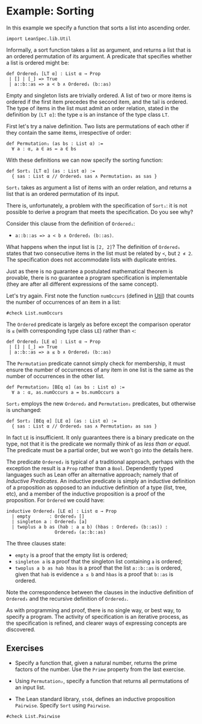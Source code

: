 # Example: Sorting

In this example we specify a function that sorts a list into ascending order.

```lean
import LeanSpec.lib.Util
```

Informally, a sort function takes a list as argument, and returns a list that
is an ordered permutation of its argument. A predicate that specifies whether
a list is ordered might be:

```lean
def Ordered₁ [LT α] : List α → Prop
 | [] | [_] => True
 | a::b::as => a < b ∧ Ordered₁ (b::as)
```

Empty and singleton lists are trivially ordered. A list of two or more items is ordered
if the first item precedes the second item, and the tail is ordered. The type of items in
the list must admit an order relation, stated in the definition by `[LT α]`: the type `α`
is an instance of the type class `LT`.

First let's try a naive definition. Two lists are permutations of each other if they
contain the same items, irrespective of order:

```lean
def Permutation₁ (as bs : List α) :=
  ∀ a : α, a ∈ as ↔ a ∈ bs
```

With these definitions we can now specify the sorting function:

```lean
def Sort₁ [LT α] (as : List α) :=
  { sas : List α // Ordered₁ sas ∧ Permutation₁ as sas }
```

`Sort₁` takes as argument a list of items with an order relation,
and returns a list that is an ordered permutation of its input.

There is, unfortunately, a problem with the specification of `Sort₁`: it is not
possible to derive a program that meets the specification. Do you see why?

Consider this clause from the definition of `Ordered₁`:
- `a::b::as => a < b ∧ Ordered₁ (b::as)`.

What happens when the input list is `[2, 2]`? The definition of `Ordered₁` states that two
consecutive items in the list must be related by `<`, but `2 ≮ 2`. The specification does
not accommodate lists with duplicate entries.

Just as there is no guarantee a postulated mathematical theorem is provable,
there is no guarantee a program specification is implementable (they are after
all different expressions of the same concept).

Let's try again. First note the function `numOccurs` (defined in [Util](lib/Util.md)) that counts
the number of occurrences of an item in a list:

```lean
#check List.numOccurs
```

The `Ordered` predicate is largely as before except the comparison operator
is `≤` (with corresponding type class `LE`) rather than `<`:

```lean
def Ordered₂ [LE α] : List α → Prop
 | [] | [_] => True
 | a::b::as => a ≤ b ∧ Ordered₂ (b::as)
```

The `Permutation` predicate cannot simply check for membership, it must ensure
the number of occurrences of any item in one list is the same as the number of
occurrences in the other list.

```lean
def Permutation₂ [BEq α] (as bs : List α) :=
  ∀ a : α, as.numOccurs a = bs.numOccurs a
```

`Sort₂` employs the new `Ordered₂` and `Permutation₂` predicates, but otherwise is
unchanged:

```lean
def Sort₂ [BEq α] [LE α] (as : List α) :=
  { sas : List α // Ordered₂ sas ∧ Permutation₂ as sas }
```

In fact `LE` is insufficient. It only guarantees there is a binary predicate on the type, not
that it is the predicate we normally think of as _less than or equal_. The predicate must be
a partial order, but we won't go into the details here.

The predicate `Ordered₂` is typical of a traditional approach, perhaps with the
exception the result is a `Prop` rather than a `Bool`. Dependently typed
languages such as Lean offer an alternative approach; namely that of _Inductive Predicates_.
An inductive predicate is simply an inductive definition of a proposition as opposed to
an inductive definition of a type (list, tree, etc), and a member of the
inductive proposition is a proof of the proposition. For `Ordered` we could have:

```lean
inductive Ordered₃ [LE α] : List α → Prop
  | empty       : Ordered₃ []
  | singleton a : Ordered₃ [a]
  | twoplus a b as (hab : a ≤ b) (hbas : Ordered₃ (b::as)) :
                  Ordered₃ (a::b::as)
```

The three clauses state:
- `empty` is a proof that the empty list is ordered;
- `singleton a` is a proof that the singleton list containing `a` is ordered;
- `twoplus a b as hab hbas` is a proof that the list `a::b::as` is ordered,
given that `hab` is evidence `a ≤ b` and `hbas` is a proof that `b::as` is ordered.

Note the correspondence between the clauses in the inductive definition of `Ordered₃`
and the recursive definition of `Ordered₂`.

As with programming and proof, there is no single way, or best way, to specify a
program. The activity of specification is an iterative process, as the specification
is refined, and clearer ways of expressing concepts are discovered.

## Exercises

- Specify a function that, given a natural number, returns the prime factors of the number.
Use the `Prime` property from the last exercise.

- Using `Permutation₂`, specify a function that returns all permutations of an input list.

- The Lean standard library, `std4`, defines an inductive proposition `Pairwise`. Specify
`Sort` using `Pairwise`.

```lean
#check List.Pairwise
```
